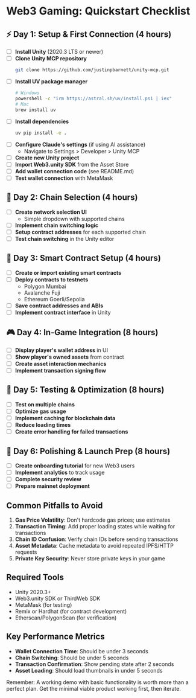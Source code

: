 # Web3 Gaming: Quickstart Checklist

## ⚡ Day 1: Setup & First Connection (4 hours)

- [ ] **Install Unity** (2020.3 LTS or newer)
- [ ] **Clone Unity MCP repository**
  ```bash
  git clone https://github.com/justinpbarnett/unity-mcp.git
  ```
- [ ] **Install UV package manager**
  ```bash
  # Windows
  powershell -c "irm https://astral.sh/uv/install.ps1 | iex"
  # Mac
  brew install uv
  ```
- [ ] **Install dependencies**
  ```bash
  uv pip install -e .
  ```
- [ ] **Configure Claude's settings** (if using AI assistance)
  - Navigate to Settings > Developer > Unity MCP
- [ ] **Create new Unity project**
- [ ] **Import Web3.unity SDK** from the Asset Store
- [ ] **Add wallet connection code** (see README.md)
- [ ] **Test wallet connection** with MetaMask

## 🔄 Day 2: Chain Selection (4 hours)

- [ ] **Create network selection UI**
  - Simple dropdown with supported chains
- [ ] **Implement chain switching logic**
- [ ] **Setup contract addresses** for each supported chain
- [ ] **Test chain switching** in the Unity editor

## 🧠 Day 3: Smart Contract Setup (4 hours)

- [ ] **Create or import existing smart contracts**
- [ ] **Deploy contracts to testnets**
  - Polygon Mumbai
  - Avalanche Fuji
  - Ethereum Goerli/Sepolia
- [ ] **Save contract addresses and ABIs**
- [ ] **Implement contract interface** in Unity

## 🎮 Day 4: In-Game Integration (8 hours)

- [ ] **Display player's wallet address** in UI
- [ ] **Show player's owned assets** from contract
- [ ] **Create asset interaction mechanics**
- [ ] **Implement transaction signing flow**

## 🧪 Day 5: Testing & Optimization (8 hours)

- [ ] **Test on multiple chains**
- [ ] **Optimize gas usage**
- [ ] **Implement caching for blockchain data**
- [ ] **Reduce loading times**
- [ ] **Create error handling for failed transactions**

## 🚀 Day 6: Polishing & Launch Prep (8 hours)

- [ ] **Create onboarding tutorial** for new Web3 users
- [ ] **Implement analytics** to track usage
- [ ] **Complete security review**
- [ ] **Prepare mainnet deployment**

## Common Pitfalls to Avoid

1. **Gas Price Volatility**: Don't hardcode gas prices; use estimates
2. **Transaction Timing**: Add proper loading states while waiting for transactions
3. **Chain ID Confusion**: Verify chain IDs before sending transactions
4. **Asset Metadata**: Cache metadata to avoid repeated IPFS/HTTP requests
5. **Private Key Security**: Never store private keys in your game

## Required Tools

- Unity 2020.3+ 
- Web3.unity SDK or ThirdWeb SDK
- MetaMask (for testing)
- Remix or Hardhat (for contract development)
- Etherscan/PolygonScan (for verification)

## Key Performance Metrics

- **Wallet Connection Time**: Should be under 3 seconds
- **Chain Switching**: Should be under 5 seconds
- **Transaction Confirmation**: Show pending state after 2 seconds
- **Asset Loading**: Should load thumbnails in under 5 seconds

Remember: A working demo with basic functionality is worth more than a perfect plan. Get the minimal viable product working first, then iterate.

